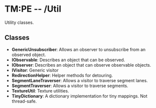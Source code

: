 # TM:PE -- /Util
Utility classes.
## Classes
- **GenericUnsubscriber**: Allows an observer to unsubscribe from an observed object.
- **IObservable**: Describes an object that can be observed.
- **IObserver**: Describes an object that can observe observable objects.
- **IVisitor**: Generic visitor
- **RedirectionHelper**: Helper methods for detouring.
- **SegmentLaneTraverser**: Allows a visitor to traverse segment lanes.
- **SegmentTraverser**: Allows a visitor to traverse segments.
- **TextureUtil**: Texture utilities.
- **TinyDictionary**: A dictionary implementation for tiny mappings. Not thread-safe.